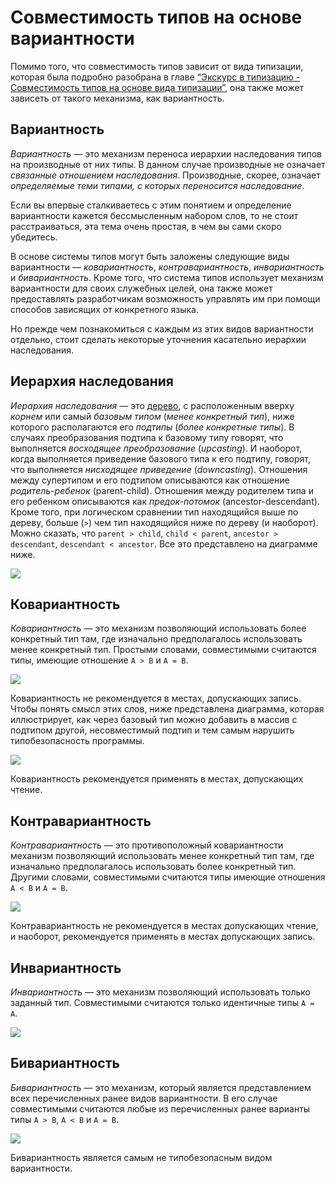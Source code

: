 # Совместимость типов на основе вариантности

Помимо того, что совместимость типов зависит от вида типизации, которая была подробно разобрана в главе [“Экскурс в типизацию - Совместимость типов на основе вида типизации”](../009.(Экскурс%20в%20типизацию)%20Совместимость%20типов%20на%20основе%20вида%20типизации), она также может зависеть от такого механизма, как вариантность.


## Вариантность

_Вариантность_ — это механизм переноса иерархии наследования типов на производные от них типы. В данном случае производные не означает _связанные отношением наследования_. Производные, скорее, означает _определяемые теми типами, с которых переносится наследование_.

Если вы впервые сталкиваетесь с этим понятием и определение вариантности кажется бессмысленным набором слов, то не стоит расстраиваться, эта тема очень простая, в чем вы сами скоро убедитесь.

В основе системы типов могут быть заложены следующие виды вариантности — _ковариантность_, _контравариантность_, _инвариантность_ и _бивариантность_. Кроме того, что система типов использует механизм вариантности для своих служебных целей, она также может предоставлять разработчикам возможность управлять им при помощи способов зависящих от конкретного языка.

Но прежде чем познакомиться с каждым из этих видов вариантности отдельно, стоит сделать некоторые уточнения касательно иерархии наследования.


## Иерархия наследования

_Иерархия наследования_ — это [дерево](https://ru.wikipedia.org/wiki/%D0%94%D0%B5%D1%80%D0%B5%D0%B2%D0%BE_(%D1%81%D1%82%D1%80%D1%83%D0%BA%D1%82%D1%83%D1%80%D0%B0_%D0%B4%D0%B0%D0%BD%D0%BD%D1%8B%D1%85)), с расположенным вверху _корнем_ или самый _базовым типом_ (_менее конкретный тип_), ниже которого располагаются его _подтипы_ (_более конкретные типы_). В случаях преобразования подтипа к базовому типу говорят, что выполняется _восходящее преобразование_ (_upcasting_). И наоборот, когда выполняется приведение базового типа к его подтипу, говорят, что выполняется _нисходящее приведение_ (_downcasting_). Отношения между супертипом и его подтипом описываются как отношение _родитель-ребенок_ (parent-child). Отношения между родителем типа и его ребенком описываются как _предок-потомок_ (ancestor-descendant). Кроме того, при логическом сравнении тип находящийся выше по дереву, больше (`>`) чем тип находящийся ниже по дереву (и наоборот). Можно сказать, что `parent > child`, `child < parent`, `ancestor > descendant`, `descendant < ancestor`. Все это представлено на диаграмме ниже.

![](./images/nominative-types-hierarchical-tree.png)


## Ковариантность

_Ковариантность_ — это механизм позволяющий использовать более конкретный тип там, где изначально предполагалось использовать менее конкретный тип. Простыми словами, совместимыми считаются типы, имеющие отношение `A > B` и `A = B`.

![](./images/nominative-types-covariance-compatible.png)

Ковариантность не рекомендуется в местах, допускающих запись. Чтобы понять смысл этих слов, ниже представлена диаграмма, которая иллюстрирует, как через базовый тип можно добавить в массив с подтипом другой, несовместимый подтип и тем самым нарушить типобезопасность программы.

![](./images/nominative-types-covariace-bad-example.png)

Ковариантность рекомендуется применять в местах, допускающих чтение.


## Контравариантность

_Контравариантность_ — это противоположный ковариантности механизм позволяющий использовать менее конкретный тип там, где изначально предполагалось использовать более конкретный тип. Другими словами, совместимыми считаются типы имеющие отношения `A < B` и `A = B`.

![](./images/nominative-types-contrvariance-compatible.png)

Контравариантность не рекомендуется в местах допускающих чтение, и наоборот, рекомендуется применять в местах допускающих запись.


## Инвариантность

_Инвариантность_ — это механизм позволяющий использовать только заданный тип. Совместимыми считаются только идентичные типы `A = A`.

![](./images/nominative-types-invariance-compatible.png)


## Бивариантность

_Бивариантность_ — это механизм, который является представлением всех перечисленных ранее видов вариантности. В его случае совместимыми считаются любые из перечисленных ранее варианты типы `A > B`, `A < B` и `A = B`.

![](./images/nominative-types-bivariance-compatible.png)

Бивариантность является самым не типобезопасным видом вариантности.
